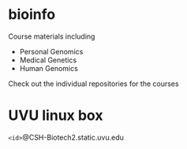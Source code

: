 # bioinfo
Course materials including
* Personal Genomics
* Medical Genetics
* Human Genomics

Check out the individual repositories for the courses


# UVU linux box
`<id>`@CSH-Biotech2.static.uvu.edu


